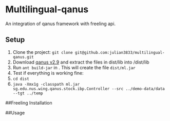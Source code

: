 # Multilingual-qanus

An integration of qanus framework with freeling api.

## Setup

1. Clone the project: `git clone git@github.com:julian3833/multilingual-qanus.git`
2. Download [qanus v2.9][1] and extract the files in dist/lib into <project-root>/dist/lib
3. Run `ant build-jar` in <project-root>. This will create the file `dist/ml.jar`
4. Test if everything is working fine:
5. `cd dist`
6.  `java -Xmx1g -classpath ml.jar sg.edu.nus.wing.qanus.stock.ibp.Controller --src ../demo-data/data --tgt ../temp`



##Freeling Installation

##Usage






 [1]: http://wing.comp.nus.edu.sg/~junping/qanus/QANUSv29112012.zip "Qanus v 2.9"

